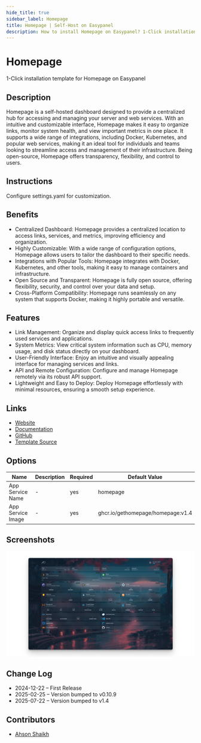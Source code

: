 ```yaml
---
hide_title: true
sidebar_label: Homepage
title: Homepage | Self-Host on Easypanel
description: How to install Homepage on Easypanel? 1-Click installation template for Homepage on Easypanel
---
```


<!-- generated -->

# Homepage

1-Click installation template for Homepage on Easypanel

## Description

Homepage is a self-hosted dashboard designed to provide a centralized hub for accessing and managing your server and web services. With an intuitive and customizable interface, Homepage makes it easy to organize links, monitor system health, and view important metrics in one place. It supports a wide range of integrations, including Docker, Kubernetes, and popular web services, making it an ideal tool for individuals and teams looking to streamline access and management of their infrastructure. Being open-source, Homepage offers transparency, flexibility, and control to users.

## Instructions

Configure settings.yaml for customization.

## Benefits

- Centralized Dashboard: Homepage provides a centralized location to access links, services, and metrics, improving efficiency and organization.
- Highly Customizable: With a wide range of configuration options, Homepage allows users to tailor the dashboard to their specific needs.
- Integrations with Popular Tools: Homepage integrates with Docker, Kubernetes, and other tools, making it easy to manage containers and infrastructure.
- Open Source and Transparent: Homepage is fully open source, offering flexibility, security, and control over your data and setup.
- Cross-Platform Compatibility: Homepage runs seamlessly on any system that supports Docker, making it highly portable and versatile.

## Features

- Link Management: Organize and display quick access links to frequently used services and applications.
- System Metrics: View critical system information such as CPU, memory usage, and disk status directly on your dashboard.
- User-Friendly Interface: Enjoy an intuitive and visually appealing interface for managing services and links.
- API and Remote Configuration: Configure and manage Homepage remotely via its robust API support.
- Lightweight and Easy to Deploy: Deploy Homepage effortlessly with minimal resources, ensuring a smooth setup experience.

## Links

- [Website](https://gethomepage.dev/)
- [Documentation](https://gethomepage.dev/widgets/authoring/)
- [GitHub](https://github.com/gethomepage/homepage)
- [Template Source](https://github.com/easypanel-io/templates/tree/main/templates/homepage)

## Options

Name | Description | Required | Default Value
-|-|-|-
App Service Name | - | yes | homepage
App Service Image | - | yes | ghcr.io/gethomepage/homepage:v1.4

## Screenshots

![Homepage Screenshot](./assets/screenshot.png)

## Change Log

- 2024-12-22 – First Release
- 2025-02-25 – Version bumped to v0.10.9
- 2025-07-22 – Version bumped to v1.4

## Contributors

- [Ahson Shaikh](https://github.com/Ahson-Shaikh)
